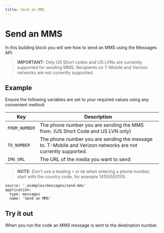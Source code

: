 ```yaml
---
title: Send an MMS
---
```


# Send an MMS

In this building block you will see how to send an MMS using the Messages API.

> **IMPORTANT:** Only US Short codes and US LVNs are currently supported for sending MMS. Recipients on T-Mobile and Verizon networks are not currently supported.

## Example

Ensure the following variables are set to your required values using any convenient method:

Key | Description
-- | --
`FROM_NUMBER` | The phone number you are sending the MMS from. (US Short Code and US LVN only)
`TO_NUMBER` | The phone number you are sending the message to. T-Mobile and Verizon networks are not currently supported.
`IMG_URL` | The URL of the media you want to send

> **NOTE:** Don't use a leading `+` or `00` when entering a phone number, start with the country code, for example 14155550105.

```building_blocks
source: '_examples/messages/send-mms'
application:
  type: messages
  name: 'Send an MMS'
```

## Try it out

When you run the code an MMS message is sent to the destination number.
